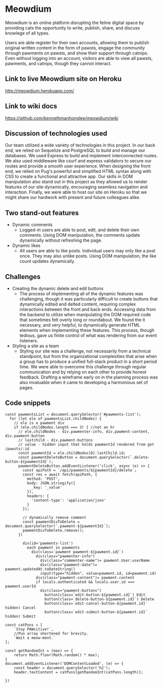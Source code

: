 # Meowdium

Meowdium is an online platform disrupting the feline digital space by providing cats the opportunity to write, publish, share, and discuss knowlege of all types. 

Users are able register for their own accounts, allowing them to publish original written content in the form of pawsts, engage the community through pawments on pawsts, and show their support through catnips. Even without logging into an account, visitors are able to view all pawsts, pawments, and catnips, though they cannot interact.

## Link to live Meowdium site on Heroku

http://meowdium.herokuapp.com/

## Link to wiki docs

https://github.com/kennethmanhonglee/meowdium/wiki

## Discussion of technologies used

Our team utilized a wide variety of technologies in this project. In our back end, 
we relied on Sequelize and PostgreSQL to build and manage our databases. We used Express 
to build and implement interconnected routes. We also used middleware like csurf and 
express validators to secure our routes and provide a smooth user experience. When 
designing the front end, we relied on Pug's powerful and simplified HTML syntax along with 
CSS to create a functional and attractive app. Our skills in DOM manipulation also stand out 
in this project as they allowed us to render features of our site dynamically, encouraging seamless 
navigation and interaction. Finally, we were able to host our site on Heroku so that we might 
share our hardwork with present and future colleagues alike.

## Two stand-out features

* Dynamic comments 
  * Logged-in users are able to post, edit, and delete their own comments. 
    Using DOM manipulation, the comments update dynamically without refreshing 
    the page.
* Dynamic likes
  * All users are able to like posts. Individual users may only like a post 
    once. They may also unlike posts. Using DOM manipulation, the like count 
    updates dynamically.

## Challenges

* Creating the dynamic delete and edit buttons
  * The process of implementing all of the dynamic features was challenging, though 
    it was particularly difficult to create buttons that dynamically edited and delted content, requiring 
    complex interactions between the front and back ends. Accessing data from the backend 
    to utilize when manipulating the DOM required code that sometimes felt overly long 
    or roundabout. We found the it necessary, and very helpful, to dynamically 
    generate HTML elements when implementing these features. This process, though tedious,
    gave us finite control of what was rendering from our event listeners.
* Styling a site as a team
  * Styling our site was a challenge, not necessarily from a technical standpoint, 
    but from the organizational complexities that arise when a group has to produce a 
    unified full-stack product in a short period time. We were able to overcome this 
    challenge through regular communication and by relying on each other to provide honest 
    feedback. Drafting a wireframe early on in the planning process was also 
    invaluable when it came to developing a harmonious set of pages.


## Code snippets
```JS
const pawmentsList = document.querySelector('#pawments-list');
  for (let ele of pawmentsList.childNodes) {
    // ele is a pawment div
    if (ele.childNodes.length === 3) { //not an hr
      // ele.childNodes - div.pawmenter-info, div.pawment-content, div.pawment-button
      // lastchild - div.pawment-buttons
      // value - hidden input that holds pawmentId rendered from get /pawsts/:id
      const pawmentId = ele.childNodes[0].lastChild.id;
      const pawmentDeleteButton = document.querySelector(`.delete-button-${pawmentId}`);
      pawmentDeleteButton.addEventListener('click', async (e) => {
        const apiPath = `/api/pawments/${pawmentId}/delete`;
        const res = await fetch(apiPath, {
          method: 'POST',
          body: JSON.stringify({
            _key: '_value'
          }),
          headers: {
            'content-type': 'application/json'
          }
        });

        // dynamically remove comment
        const pawmentDivToDelete = document.querySelector(`.pawment-${pawmentId}`);
        pawmentDivToDelete.remove();
      })
```

```JS
        div(id='pawments-list')
          each pawment in pawments
            div(class=`pawment pawment-${pawment.id}`)
              div(class="pawmenter-info")
                div(class="commenter-name")= pawment.User.userName
                div(class="pawment-date")= pawment.updatedAt.toDateString()
                input(type="hidden", value=pawment.id, id=pawment.id)
              div(class="pawment-content")= pawment.content
              if locals.authenticated && locals.user.id === pawment.userId
                div(class="pawment-buttons")
                  button(class=`edit-button-${pawment.id}`) Edit
                  button(class=`delete-button-${pawment.id}`) Delete
                  button(class=`edit-cancel-button-${pawment.id}` hidden) Cancel
                  button(class=`edit-submit-button-${pawment.id}` hidden) Submit
```
```JS
const catPuns = [
    `Stay PAWsitive!`,
    //Pun array shortened for brevity.
    `Wait a meow-ment.`
];

const getRandomInt = (max) => {
    return Math.floor(Math.random() * max);
}
document.addEventListener('DOMContentLoaded', (e) => {
    const header = document.querySelector('h2');
    header.textContent = catPuns[getRandomInt(catPuns.length)];

})
```